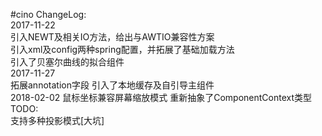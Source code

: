 #cino
ChangeLog:   
2017-11-22   
引入NEWT及相关IO方法，给出与AWTIO兼容性方案   
引入xml及config两种spring配置，并拓展了基础加载方法   
引入了贝塞尔曲线的拟合组件   
2017-11-27   
拓展annotation字段 引入了本地缓存及自引导主组件   
2018-02-02
鼠标坐标兼容屏幕缩放模式 重新抽象了ComponentContext类型
TODO:   
支持多种投影模式[大坑]   
